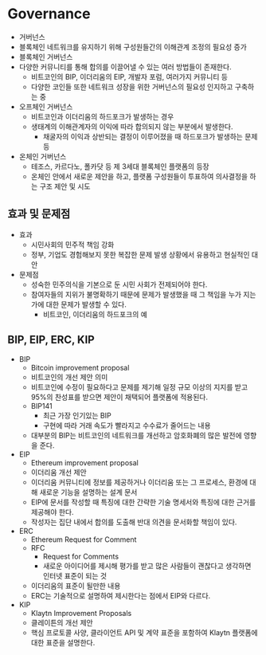 # Governance

* 거버넌스
* 블록체인 네트워크를 유지하기 위해 구성원들간의 이해관계 조정의 필요성 증가
* 블록체인 거버넌스
* 다양한 커뮤니티를 통해 합의를 이끌어낼 수 있는 여러 방법들이 존재한다.
  * 비트코인의 BIP, 이더리움의 EIP, 개발자 포럼, 여러가지 커뮤니티 등
  * 다양한 코인들 또한 네트워크 성장을 위한 거버넌스의 필요성 인지하고 구축하는 중
* 오프체인 거버넌스
  * 비트코인과 이더리움의 하드포크가 발생하는 경우
  * 생태계의 이해관계자의 이익에 따라 합의되지 않는 부분에서 발생한다.
    * 채굴자의 이익과 상반되는 결정이 이루어졌을 때 하드포크가 발생하는 문제 등
* 온체인 거버넌스
  * 테조스, 카르다노, 폴카닷 등 제 3세대 블록체인 플랫폼의 등장
  * 온체인 안에서 새로운 제안을 하고, 플랫폼 구성원들이 투표하여 의사결정을 하는 구조 제안 및 시도

## 효과 및 문제점

* 효과
  * 시민사회의 민주적 책임 강화
  * 정부, 기업도 경험해보지 못한 복잡한 문제 발생 상황에서 유용하고 현실적인 대안
* 문제점
  * 성숙한 민주의식을 기본으로 둔 시민 사회가 전제되어야 한다.
  * 참여자들의 지위가 불명확하기 때문에 문제가 발생했을 때 그 책임을 누가 지는가에 대한 문제가 발생할 수 있다.
    * 비트코인, 이더리움의 하드포크의 예

## BIP, EIP, ERC, KIP

* BIP
  * Bitcoin improvement proposal
  * 비트코인의 개선 제안 의미
  * 비트코인에 수정이 필요하다고 문제를 제기해 일정 규모 이상의 지지를 받고 95%의 찬성표를 받으면 제안이 채택되어 플랫폼에 적용된다.
  * BIP141
    * 최근 가장 인기있는 BIP
    * 구현에 따라 거래 속도가 빨라지고 수수료가 줄어드는 내용
  * 대부분의 BIP는 비트코인의 네트워크를 개선하고 암호화폐의 많은 발전에 영향을 준다.
* EIP
  * Ethereum improvement proposal
  * 이더리움 개선 제안
  * 이더리움 커뮤니티에 정보를 제공하거나 이더리움 또는 그 프로세스, 환경에 대해 새로운 기능을 설명하는 설계 문서
  * EIP에 문서를 작성할 때 특징에 대한 간략한 기술 명세서와 특징에 대한 근거를 제공해야 한다.
  * 작성자는 집단 내에서 합의를 도출해 반대 의견을 문서화할 책임이 있다.
* ERC
  * Ethereum Request for Comment
  * RFC
    * Request for Comments
    * 새로운 아이디어를 제시해 평가를 받고 많은 사람들이 괜찮다고 생각하면 인터넷 표준이 되는 것
  * 이더리움의 표준이 될만한 내용
  * ERC는 기술적으로 설명하여 제시한다는 점에서 EIP와 다르다.
* KIP
  * Klaytn Improvement Proposals
  * 클레이튼의 개선 제안
  * 핵심 프로토콜 사양, 클라이언트 API 및 계약 표준을 포함하여 Klaytn 플랫폼에 대한 표준을 설명한다.